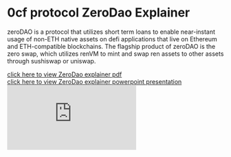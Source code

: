 # 0cf protocol ZeroDao Explainer
zeroDAO is a protocol that utilizes short term loans to enable near-instant usage of non-ETH native assets on defi applications that live on Ethereum and ETH-compatible blockchains. The flagship product of zeroDAO is the zero swap, which utilizes renVM to mint and swap ren assets to other assets through sushiswap or uniswap. 


[click here to view ZeroDao explainer pdf](https://github.com/Developer-piyush/ZeroDao/blob/main/0cf_ZeroDao.pdf)<br>
[click here to view ZeroDao explainer powerpoint presentation](https://github.com/Developer-piyush/ZeroDao/blob/main/0cf_Zerodao.pptx) <br>
<embed src="https://github.com/Developer-piyush/ZeroDao/blob/main/0cf_ZeroDao.pdf" type="application/pdf">
[](https://github.com/Developer-piyush/ZeroDao/blob/main/0cf_ZeroDao.pdf)

